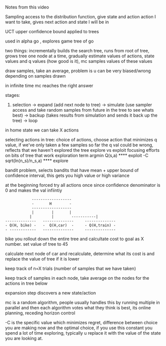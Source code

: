 Notes from this video


Sampling access to the distribution function, give state and action action I want to take, gives next action and state I will be in

UCT upper confidence bound applied to trees

used in alpha go , explores game tree of go

two things:
incrementally builds the search tree, runs from root of tree, grows tree one node at a time, gradually estimate values of actions, state values and q values (how good is it), mc samples values of these values

draw samples, take an average, problem is u can be very biased/wrong depending on samples drawn

in infinite time mc reaches the right answer

stages:
1. selection -> expand (add next node to tree) -> simulate (use sampler access and take random samples from future in the tree to see whats best) -> backup (takes results from simulation and sends it back up the tree) -> loop

in home state we can take X actions

selecting actions in tree:
choice of actions, choose action that minimizes q value, if we've only taken a few samples so far the q val could be wrong, reflects that we haven't explored the tree
explore vs exploit
focusing efforts on bits of tree that work
exploration term     argmin Q(s,a) **** exploit    -C sqrt(ln(n_s)/n_s,a) **** explore

bandit problem, selects bandits that have mean + upper bound of confidence interval, this gets you high value or high variance

at the beginning forced try all actions once since confidence denominator is 0 and makes the val infiintiy

                ------------------
                -       H        -
                ------------------
                |        |       |
               |         |        -----------|
    --------------   --------------     --------------
    - Q(H, bike) -   -  Q(H,car)  -     - Q(H,train) -
    - ------------   --------------     --------------

bike you rollout down the entire tree and calcultate cost to goal as X number. set value of tree to 45

calculate next node of car and recalculate, determine what its cost is and replace the value of tree if it is lower

keep track of n=X trials (number of samples that we have taken)

keep track of samples in each node, take average on the nodes for the actions in tree below

expansion step discovers  a new state/action

mc is a random algorithm, people usually handles this by running multiple in parallel and then each algorithm votes what they think is best, its online planning, receding horizon control

-C is the specific value which minimizes regret, difference between choice you are making now and the optimal choice, if you use this constant you spend a lot of time exploring, typically u replace it with the value of the state you are looking at.
